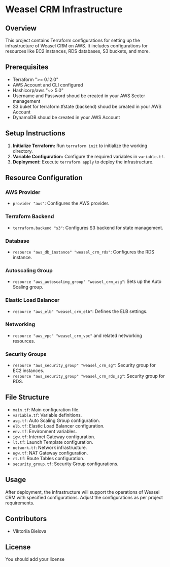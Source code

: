 # Weasel CRM Infrastructure

## Overview
This project contains Terraform configurations for setting up the infrastructure of Weasel CRM on AWS. It includes configurations for resources like EC2 instances, RDS databases, S3 buckets, and more.

## Prerequisites
- Terraform ">= 0.12.0"
- AWS Account and CLI configured
- Hashicorp/aws "~> 5.0"
- Username and Password shoud be created in your AWS Secter management
- S3 buket for terraform.tfstate (backend) shoud be created in your AWS Account
- DynamoDB shoud be created in your AWS Account

## Setup Instructions
1. **Initialize Terraform:** Run `terraform init` to initialize the working directory.
2. **Variable Configuration:** Configure the required variables in `variable.tf`.
3. **Deployment:** Execute `terraform apply` to deploy the infrastructure.

## Resource Configuration
### AWS Provider
- `provider "aws"`: Configures the AWS provider.

### Terraform Backend
- `terraform.backend "s3"`: Configures S3 backend for state management.

### Database
- `resource "aws_db_instance" "weasel_crm_rds"`: Configures the RDS instance.

### Autoscaling Group
- `resource "aws_autoscaling_group" "weasel_crm_asg"`: Sets up the Auto Scaling group.

### Elastic Load Balancer
- `resource "aws_elb" "weasel_crm_elb"`: Defines the ELB settings.

### Networking
- `resource "aws_vpc" "weasel_crm_vpc"` and related networking resources.

### Security Groups
- `resource "aws_security_group" "weasel_crm_sg"`: Security group for EC2 instances.
- `resource "aws_security_group" "weasel_crm_rds_sg"`: Security group for RDS.

## File Structure
- `main.tf`: Main configuration file.
- `variable.tf`: Variable definitions.
- `asg.tf`: Auto Scaling Group configuration.
- `elb.tf`: Elastic Load Balancer configuration.
- `env.tf`: Environment variables.
- `igw.tf`: Internet Gateway configuration.
- `lt.tf`: Launch Template configuration.
- `network.tf`: Network infrastructure.
- `ngw.tf`: NAT Gateway configuration.
- `rt.tf`: Route Tables configuration.
- `security_group.tf`: Security Group configurations.

## Usage
After deployment, the infrastructure will support the operations of Weasel CRM with specified configurations. Adjust the configurations as per project requirements.

## Contributors
- Viktoriia Bielova

## License
You should add your license 
